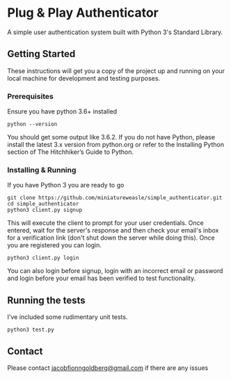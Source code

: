 # Plug & Play Authenticator

A simple user authentication system built with Python 3's Standard Library.

## Getting Started

These instructions will get you a copy of the project up and running on your local machine for development and testing purposes.

### Prerequisites

Ensure you have python 3.6+ installed

```
python --version
```
You should get some output like 3.6.2. If you do not have Python, please install the latest 3.x version from python.org or refer to the Installing Python section of The Hitchhiker’s Guide to Python.

### Installing & Running

If you have Python 3 you are ready to go
```
git clone https://github.com/miniatureweasle/simple_authenticator.git
cd simple_authenticator
python3 client.py signup
```
This will execute the client to prompt for your user credentials. Once entered, wait for the server's response
and then check your email's inbox for a verification link (don't shut down the server while doing this).
Once you are registered you can login.
```
python3 client.py login
```
You can also login before signup, login with an incorrect
email or password and login before your email has been verified
to test functionality.

## Running the tests

I've included some rudimentary unit tests.

```
python3 test.py
```
## Contact

Please contact jacobfionngoldberg@gmail.com if there are any issues